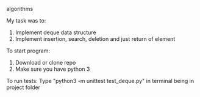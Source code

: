 algorithms

My task was to:
 1. Implement deque data structure
 2. Implement insertion, search, deletion and just return of element


To start program:
 1. Download or clone repo
 2. Make sure you have python 3


To run tests:
  Type "python3 -m unittest test_deque.py" in terminal being in project folder
